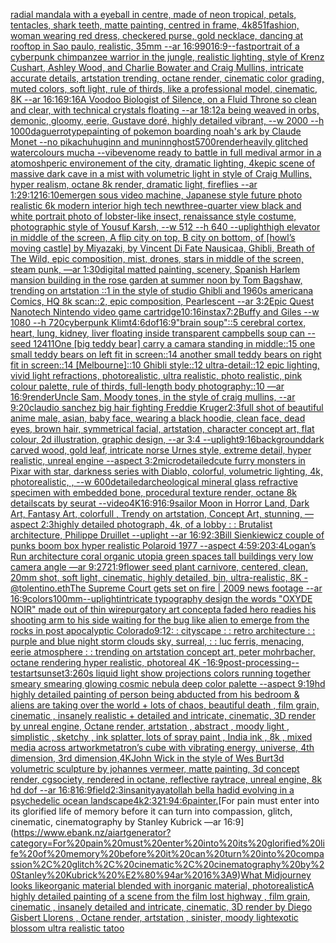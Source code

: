 [radial mandala with a eyeball in centre, made of neon tropical, petals, tentacles, shark teeth, matte painting, centred in frame, 4k](https://www.ebank.nz/aiartgenerator?category=radial%20mandala%20with%20a%20eyeball%20in%20centre%2C%20made%20of%20neon%20tropical%2C%20petals%2C%20tentacles%2C%20shark%20teeth%2C%20matte%20painting%2C%20centred%20in%20frame%2C%204k)[85](https://www.ebank.nz/aiartgenerator?category=85)[1](https://www.ebank.nz/aiartgenerator?category=1)[fashion, woman wearing red dress, checkered purse, gold necklace, dancing at rooftop in Sao paulo, realistic, 35mm --ar 16:9](https://www.ebank.nz/aiartgenerator?category=fashion%2C%20woman%20wearing%20red%20dress%2C%20checkered%20purse%2C%20gold%20necklace%2C%20dancing%20at%20rooftop%20in%20Sao%20paulo%2C%20realistic%2C%2035mm%20--ar%2016%3A9)[90](https://www.ebank.nz/aiartgenerator?category=90)[16:9](https://www.ebank.nz/aiartgenerator?category=16%3A9)[--fast](https://www.ebank.nz/aiartgenerator?category=--fast)[portrait of a cyberpunk chimpanzee warrior in the jungle, realistic lighting, style of Krenz Cushart, Ashley Wood, and Charlie Bowater and Craig Mullins, intricate accurate details, artstation trending, octane render, cinematic color grading, muted colors, soft light, rule of thirds, like a professional model, cinematic, 8K --ar 16:16](https://www.ebank.nz/aiartgenerator?category=portrait%20of%20a%20cyberpunk%20chimpanzee%20warrior%20in%20the%20jungle%2C%20realistic%20lighting%2C%20style%20of%20Krenz%20Cushart%2C%20Ashley%20Wood%2C%20and%20Charlie%20Bowater%20and%20Craig%20Mullins%2C%20intricate%20accurate%20details%2C%20artstation%20trending%2C%20octane%20render%2C%20cinematic%20color%20grading%2C%20muted%20colors%2C%20soft%20light%2C%20rule%20of%20thirds%2C%20like%20a%20professional%20model%2C%20cinematic%2C%208K%20--ar%2016%3A16)[9:16](https://www.ebank.nz/aiartgenerator?category=9%3A16)[A Voodoo Biologist of Silence, on a Fluid Throne so clean and clear, with technical crystals floating --ar 18:12](https://www.ebank.nz/aiartgenerator?category=A%20Voodoo%20Biologist%20of%20Silence%2C%20on%20a%20Fluid%20Throne%20so%20clean%20and%20clear%2C%20with%20technical%20crystals%20floating%20--ar%2018%3A12)[a being weaved in orbs, demonic, gloomy, eerie, Gustave doré, highly detailed vibrant, --w 2000 --h 1000](https://www.ebank.nz/aiartgenerator?category=a%20being%20weaved%20in%20orbs%2C%20demonic%2C%20gloomy%2C%20eerie%2C%20Gustave%20dor%C3%A9%2C%20highly%20detailed%20vibrant%2C%20--w%202000%20--h%201000)[daguerrotype](https://www.ebank.nz/aiartgenerator?category=daguerrotype)[painting of pokemon boarding noah's ark by Claude Monet --no pikachu](https://www.ebank.nz/aiartgenerator?category=painting%20of%20pokemon%20boarding%20noah%27s%20ark%20by%20Claude%20Monet%20--no%20pikachu)[huginn and muninn](https://www.ebank.nz/aiartgenerator?category=huginn%20and%20muninn)[ghost](https://www.ebank.nz/aiartgenerator?category=ghost)[5700](https://www.ebank.nz/aiartgenerator?category=5700)[render](https://www.ebank.nz/aiartgenerator?category=render)[heavily glitched watercolours mucha --vibe](https://www.ebank.nz/aiartgenerator?category=heavily%20glitched%20watercolours%20mucha%20--vibe)[venome ready to battle in full medival armor in a atomoshperic environement of the city, dramatic lighting, 4k](https://www.ebank.nz/aiartgenerator?category=venome%20ready%20to%20battle%20in%20full%20medival%20armor%20in%20a%20atomoshperic%20environement%20of%20the%20city%2C%20dramatic%20lighting%2C%204k)[epic scene of massive dark cave in a mist with volumetric light in style of Craig Mullins, hyper realism, octane 8k render, dramatic light, fireflies --ar 1:2](https://www.ebank.nz/aiartgenerator?category=epic%20scene%20of%20massive%20dark%20cave%20in%20a%20mist%20with%20volumetric%20light%20in%20style%20of%20Craig%20Mullins%2C%20hyper%20realism%2C%20octane%208k%20render%2C%20dramatic%20light%2C%20fireflies%20--ar%201%3A2)[9:12](https://www.ebank.nz/aiartgenerator?category=9%3A12)[16:10](https://www.ebank.nz/aiartgenerator?category=16%3A10)[emergen sous video machine, Japanese style future photo realistic 6k modern interior high tech new](https://www.ebank.nz/aiartgenerator?category=emergen%20sous%20video%20machine%2C%20Japanese%20style%20future%20photo%20realistic%206k%20modern%20interior%20high%20tech%20new)[three-quarter view black and white portrait photo of lobster-like insect, renaissance style costume, photographic style of Yousuf Karsh, --w 512 --h 640 --uplight](https://www.ebank.nz/aiartgenerator?category=three-quarter%20view%20black%20and%20white%20portrait%20photo%20of%20lobster-like%20insect%2C%20renaissance%20style%20costume%2C%20photographic%20style%20of%20Yousuf%20Karsh%2C%20--w%20512%20--h%20640%20--uplight)[high elevator in middle of the screen, A flip city on top, B city on bottom, of [howl’s moving castle] by Miyazaki, by Vincent Di Fate Nausicaa, Ghibli, Breath of The Wild, epic composition, mist, drones, stars in middle of the screen, steam punk, —ar 1:30](https://www.ebank.nz/aiartgenerator?category=high%20elevator%20in%20middle%20of%20the%20screen%2C%20A%20flip%20city%20on%20top%2C%20B%20city%20on%20bottom%2C%20of%20%5Bhowl%E2%80%99s%20moving%20castle%5D%20by%20Miyazaki%2C%20by%20Vincent%20Di%20Fate%20Nausicaa%2C%20Ghibli%2C%20Breath%20of%20The%20Wild%2C%20epic%20composition%2C%20mist%2C%20drones%2C%20stars%20in%20middle%20of%20the%20screen%2C%20steam%20punk%2C%20%E2%80%94ar%201%3A30)[digital matted painting, scenery, Spanish Harlem mansion building in the rose garden at summer noon by Tom Bagshaw, trending on artstation ::1 in the style of studio Ghibli and 1960s americana Comics, HQ 8k scan::2, epic composition, Pearlescent --ar 3:2](https://www.ebank.nz/aiartgenerator?category=digital%20matted%20painting%2C%20scenery%2C%20Spanish%20Harlem%20mansion%20building%20in%20the%20rose%20garden%20at%20summer%20noon%20by%20Tom%20Bagshaw%2C%20trending%20on%20artstation%20%3A%3A1%20in%20the%20style%20of%20studio%20Ghibli%20and%201960s%20americana%20Comics%2C%20HQ%208k%20scan%3A%3A2%2C%20epic%20composition%2C%20Pearlescent%20--ar%203%3A2)[Epic Quest Nanotech Nintendo video game cartridge](https://www.ebank.nz/aiartgenerator?category=Epic%20Quest%20Nanotech%20Nintendo%20video%20game%20cartridge)[10:16](https://www.ebank.nz/aiartgenerator?category=10%3A16)[instax](https://www.ebank.nz/aiartgenerator?category=instax)[7:2](https://www.ebank.nz/aiartgenerator?category=7%3A2)[Buffy and Giles --w 1080 --h 720](https://www.ebank.nz/aiartgenerator?category=Buffy%20and%20Giles%20--w%201080%20--h%20720)[cyberpunk Klimt](https://www.ebank.nz/aiartgenerator?category=cyberpunk%20Klimt)[4:6](https://www.ebank.nz/aiartgenerator?category=4%3A6)[dof](https://www.ebank.nz/aiartgenerator?category=dof)[16:9](https://www.ebank.nz/aiartgenerator?category=16%3A9)["brain soup"::5  cerebral cortex, heart, lung, kidney, liver floating inside transparent campbells soup can  --seed  1241](https://www.ebank.nz/aiartgenerator?category=%22brain%20soup%22%3A%3A5%20%20cerebral%20cortex%2C%20heart%2C%20lung%2C%20kidney%2C%20liver%20floating%20inside%20transparent%20campbells%20soup%20can%20%20--seed%20%201241)[1](https://www.ebank.nz/aiartgenerator?category=1)[One [big teddy bear] carry a camara standing in middle::15 one small teddy bears on left fit in screen::14 another small teddy bears on right fit in screen::14 [Melbourne]::10 Ghibli style::12 ultra-detail::12 epic lighting, vivid light refractions, photorealistic, ultra realistic, photo realistic, pink colour palette, rule of thirds, full-length body photography::10 —ar 16:9](https://www.ebank.nz/aiartgenerator?category=One%20%5Bbig%20teddy%20bear%5D%20carry%20a%20camara%20standing%20in%20middle%3A%3A15%20one%20small%20teddy%20bears%20on%20left%20fit%20in%20screen%3A%3A14%20another%20small%20teddy%20bears%20on%20right%20fit%20in%20screen%3A%3A14%20%5BMelbourne%5D%3A%3A10%20Ghibli%20style%3A%3A12%20ultra-detail%3A%3A12%20epic%20lighting%2C%20vivid%20light%20refractions%2C%20photorealistic%2C%20ultra%20realistic%2C%20photo%20realistic%2C%20pink%20colour%20palette%2C%20rule%20of%20thirds%2C%20full-length%20body%20photography%3A%3A10%20%E2%80%94ar%2016%3A9)[render](https://www.ebank.nz/aiartgenerator?category=render)[Uncle Sam, Moody tones, in the style of craig mullins, --ar 9:20](https://www.ebank.nz/aiartgenerator?category=Uncle%20Sam%2C%20Moody%20tones%2C%20in%20the%20style%20of%20craig%20mullins%2C%20--ar%209%3A20)[claudio sanchez big hair fighting Freddie Kruger](https://www.ebank.nz/aiartgenerator?category=claudio%20sanchez%20big%20hair%20fighting%20Freddie%20Kruger)[2:3](https://www.ebank.nz/aiartgenerator?category=2%3A3)[full shot of beautiful anime male, asian, baby face, wearing a black hoodie, clean face, dead eyes, brown hair, symmetrical facial, artstation, character concept art, flat colour, 2d illustration, graphic design, --ar 3:4 --uplight](https://www.ebank.nz/aiartgenerator?category=full%20shot%20of%20beautiful%20anime%20male%2C%20asian%2C%20baby%20face%2C%20wearing%20a%20black%20hoodie%2C%20clean%20face%2C%20dead%20eyes%2C%20brown%20hair%2C%20symmetrical%20facial%2C%20artstation%2C%20character%20concept%20art%2C%20flat%20colour%2C%202d%20illustration%2C%20graphic%20design%2C%20--ar%203%3A4%20--uplight)[9:16](https://www.ebank.nz/aiartgenerator?category=9%3A16)[background](https://www.ebank.nz/aiartgenerator?category=background)[dark carved wood, gold leaf, intricate norse Urnes style, extreme detail, hyper realistic, unreal engine --aspect 3:2](https://www.ebank.nz/aiartgenerator?category=dark%20carved%20wood%2C%20gold%20leaf%2C%20intricate%20norse%20Urnes%20style%2C%20extreme%20detail%2C%20hyper%20realistic%2C%20unreal%20engine%20--aspect%203%3A2)[microdetailed](https://www.ebank.nz/aiartgenerator?category=microdetailed)[cute furry monsters in Pixar with star, darkness series with Diablo, colorful, volumetric lighting, 4k, photorealistic, , --w 600](https://www.ebank.nz/aiartgenerator?category=cute%20furry%20monsters%20in%20Pixar%20with%20star%2C%20darkness%20series%20with%20Diablo%2C%20colorful%2C%20volumetric%20lighting%2C%204k%2C%20photorealistic%2C%20%2C%20--w%20600)[detailed](https://www.ebank.nz/aiartgenerator?category=detailed)[archeological mineral glass refractive specimen with embedded bone, procedural texture render, octane 8k details](https://www.ebank.nz/aiartgenerator?category=archeological%20mineral%20glass%20refractive%20specimen%20with%20embedded%20bone%2C%20procedural%20texture%20render%2C%20octane%208k%20details)[cats by seurat --video](https://www.ebank.nz/aiartgenerator?category=cats%20by%20seurat%20--video)[4K](https://www.ebank.nz/aiartgenerator?category=4K)[16:9](https://www.ebank.nz/aiartgenerator?category=16%3A9)[16:9](https://www.ebank.nz/aiartgenerator?category=16%3A9)[sailor Moon  in Horror Land, Dark Art, Fantasy Art, colorfull , Trendy on artstation, Concept Art, stunning, —aspect 2:3](https://www.ebank.nz/aiartgenerator?category=sailor%20Moon%20%20in%20Horror%20Land%2C%20Dark%20Art%2C%20Fantasy%20Art%2C%20colorfull%20%2C%20Trendy%20on%20artstation%2C%20Concept%20Art%2C%20stunning%2C%20%E2%80%94aspect%202%3A3)[highly detailed photograph, 4k, of a lobby : : Brutalist architecture, Philippe Druillet --uplight --ar 16:9](https://www.ebank.nz/aiartgenerator?category=highly%20detailed%20photograph%2C%204k%2C%20of%20a%20lobby%20%3A%20%3A%20Brutalist%20architecture%2C%20Philippe%20Druillet%20--uplight%20--ar%2016%3A9)[2:3](https://www.ebank.nz/aiartgenerator?category=2%3A3)[Bill Sienkiewicz couple of punks boom box hyper realistic Polaroid 1977 --aspect 4:5](https://www.ebank.nz/aiartgenerator?category=Bill%20Sienkiewicz%20couple%20of%20punks%20boom%20box%20hyper%20realistic%20Polaroid%201977%20--aspect%204%3A5)[](https://www.ebank.nz/aiartgenerator?category=)[9:20](https://www.ebank.nz/aiartgenerator?category=9%3A20)[3:4](https://www.ebank.nz/aiartgenerator?category=3%3A4)[Logan’s Run architecture coral organic utopia green spaces tall buildings very low camera angle —ar 9:27](https://www.ebank.nz/aiartgenerator?category=Logan%E2%80%99s%20Run%20architecture%20coral%20organic%20utopia%20green%20spaces%20tall%20buildings%20very%20low%20camera%20angle%20%E2%80%94ar%209%3A27)[21:9](https://www.ebank.nz/aiartgenerator?category=21%3A9)[flower seed plant carnivore, centered, clean, 20mm shot, soft light, cinematic, highly detailed, bin, ultra-realistic, 8K - @tolentino.eth](https://www.ebank.nz/aiartgenerator?category=flower%20seed%20plant%20carnivore%2C%20centered%2C%20clean%2C%2020mm%20shot%2C%20soft%20light%2C%20cinematic%2C%20highly%20detailed%2C%20bin%2C%20ultra-realistic%2C%208K%20-%20%40tolentino.eth)[The Supreme Court gets set on fire | 2009 news footage --ar 16:9](https://www.ebank.nz/aiartgenerator?category=The%20Supreme%20Court%20gets%20set%20on%20fire%20%7C%202009%20news%20footage%20--ar%2016%3A9)[colors](https://www.ebank.nz/aiartgenerator?category=colors)[100mm](https://www.ebank.nz/aiartgenerator?category=100mm)[--uplight](https://www.ebank.nz/aiartgenerator?category=--uplight)[intricate typography design the words "OXYDE NOIR" made out of thin wire](https://www.ebank.nz/aiartgenerator?category=intricate%20typography%20design%20the%20words%20%22OXYDE%20NOIR%22%20made%20out%20of%20thin%20wire)[purgatory art concept](https://www.ebank.nz/aiartgenerator?category=purgatory%20art%20concept)[a faded hero readies his shooting arm to his side waiting for the bug like alien to emerge from the rocks in post apocalyptic Colorado](https://www.ebank.nz/aiartgenerator?category=a%20faded%20hero%20readies%20his%20shooting%20arm%20to%20his%20side%20waiting%20for%20the%20bug%20like%20alien%20to%20emerge%20from%20the%20rocks%20in%20post%20apocalyptic%20Colorado)[9:12](https://www.ebank.nz/aiartgenerator?category=9%3A12)[: : cityscape : : retro architecture : : purple and blue night storm clouds sky, surreal, : : luc ferris, menacing, eerie atmosphere : : trending on artstation concept art, peter mohrbacher, octane rendering hyper realistic, photoreal 4K -](https://www.ebank.nz/aiartgenerator?category=%3A%20%3A%20cityscape%20%3A%20%3A%20retro%20architecture%20%3A%20%3A%20purple%20and%20blue%20night%20storm%20clouds%20sky%2C%20surreal%2C%20%3A%20%3A%20luc%20ferris%2C%20menacing%2C%20eerie%20atmosphere%20%3A%20%3A%20trending%20on%20artstation%20concept%20art%2C%20peter%20mohrbacher%2C%20octane%20rendering%20hyper%20realistic%2C%20photoreal%204K%20-)[16:9](https://www.ebank.nz/aiartgenerator?category=16%3A9)[post-processing](https://www.ebank.nz/aiartgenerator?category=post-processing)[--test](https://www.ebank.nz/aiartgenerator?category=--test)[art](https://www.ebank.nz/aiartgenerator?category=art)[sunset](https://www.ebank.nz/aiartgenerator?category=sunset)[3:2](https://www.ebank.nz/aiartgenerator?category=3%3A2)[60s liquid light show projections colors running together smeary smearing glowing cosmic nebula deep color palette --aspect 9:19](https://www.ebank.nz/aiartgenerator?category=60s%20liquid%20light%20show%20projections%20colors%20running%20together%20smeary%20smearing%20glowing%20cosmic%20nebula%20deep%20color%20palette%20--aspect%209%3A19)[hd highly detailed painting of person being abducted from his bedroom & aliens are taking over the world + lots of chaos, beautiful death , film grain, cinematic , insanely realistic + detailed and intricate, cinematic, 3D render by unreal engine, Octane render, artstation , abstract , moody light , simplistic , sketchy , ink splatter, lots of spray paint , India ink , 8k , mixed media across artwork](https://www.ebank.nz/aiartgenerator?category=hd%20highly%20detailed%20painting%20of%20person%20being%20abducted%20from%20his%20bedroom%20%26%20aliens%20are%20taking%20over%20the%20world%20%2B%20lots%20of%20chaos%2C%20beautiful%20death%20%2C%20film%20grain%2C%20cinematic%20%2C%20insanely%20realistic%20%2B%20detailed%20and%20intricate%2C%20cinematic%2C%203D%20render%20by%20unreal%20engine%2C%20Octane%20render%2C%20artstation%20%2C%20abstract%20%2C%20moody%20light%20%2C%20simplistic%20%2C%20sketchy%20%2C%20ink%20splatter%2C%20lots%20of%20spray%20paint%20%2C%20India%20ink%20%2C%208k%20%2C%20mixed%20media%20across%20artwork)[metatron’s cube with vibrating energy, universe, 4th dimension, 3rd dimension,](https://www.ebank.nz/aiartgenerator?category=metatron%E2%80%99s%20cube%20with%20vibrating%20energy%2C%20universe%2C%204th%20dimension%2C%203rd%20dimension%2C)[4K](https://www.ebank.nz/aiartgenerator?category=4K)[John Wick in the style of Wes Burt](https://www.ebank.nz/aiartgenerator?category=John%20Wick%20in%20the%20style%20of%20Wes%20Burt)[3d volumetric sculpture by johannes vermeer, matte painting, 3d concept render, cgsociety, rendered in octane, reflective raytrace, unreal engine, 8k hd dof --ar 16:8](https://www.ebank.nz/aiartgenerator?category=3d%20volumetric%20sculpture%20by%20johannes%20vermeer%2C%20matte%20painting%2C%203d%20concept%20render%2C%20cgsociety%2C%20rendered%20in%20octane%2C%20reflective%20raytrace%2C%20unreal%20engine%2C%208k%20hd%20dof%20--ar%2016%3A8)[16:9](https://www.ebank.nz/aiartgenerator?category=16%3A9)[field](https://www.ebank.nz/aiartgenerator?category=field)[2:3](https://www.ebank.nz/aiartgenerator?category=2%3A3)[insanity](https://www.ebank.nz/aiartgenerator?category=insanity)[ayatollah bella hadid evolving in a psychedelic ocean landscape](https://www.ebank.nz/aiartgenerator?category=ayatollah%20bella%20hadid%20evolving%20in%20a%20psychedelic%20ocean%20landscape)[4k](https://www.ebank.nz/aiartgenerator?category=4k)[2:3](https://www.ebank.nz/aiartgenerator?category=2%3A3)[21:9](https://www.ebank.nz/aiartgenerator?category=21%3A9)[4:6](https://www.ebank.nz/aiartgenerator?category=4%3A6)[painter.](https://www.ebank.nz/aiartgenerator?category=painter.)[For pain must enter into its glorified life of memory before it can turn into compassion, glitch, cinematic, cinematography by Stanley Kubrick —ar 16:9](https://www.ebank.nz/aiartgenerator?category=For%20pain%20must%20enter%20into%20its%20glorified%20life%20of%20memory%20before%20it%20can%20turn%20into%20compassion%2C%20glitch%2C%20cinematic%2C%20cinematography%20by%20Stanley%20Kubrick%20%E2%80%94ar%2016%3A9)[What Midjourney looks like](https://www.ebank.nz/aiartgenerator?category=What%20Midjourney%20looks%20like)[organic material blended with inorganic material, photorealistic](https://www.ebank.nz/aiartgenerator?category=organic%20material%20blended%20with%20inorganic%20material%2C%20photorealistic)[A highly detailed painting of a scene from the film lost highway , film grain, cinematic , insanely detailed and intricate, cinematic, 3D render by Diego Gisbert Llorens , Octane render, artstation , sinister, moody light](https://www.ebank.nz/aiartgenerator?category=A%20highly%20detailed%20painting%20of%20a%20scene%20from%20the%20film%20lost%20highway%20%2C%20film%20grain%2C%20cinematic%20%2C%20insanely%20detailed%20and%20intricate%2C%20cinematic%2C%203D%20render%20by%20Diego%20Gisbert%20Llorens%20%2C%20Octane%20render%2C%20artstation%20%2C%20sinister%2C%20moody%20light)[exotic blossom ultra realistic tatoo](https://www.ebank.nz/aiartgenerator?category=exotic%20blossom%20ultra%20realistic%20tatoo)
